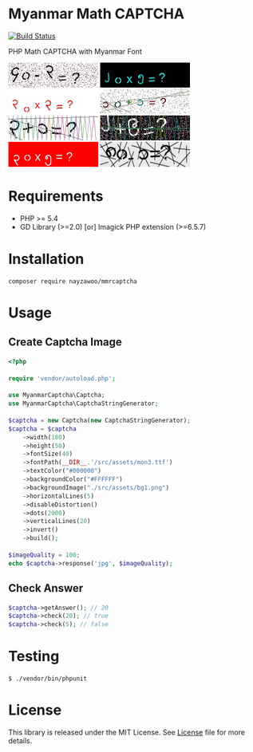 # Myanmar Math CAPTCHA

[![Build Status](https://api.travis-ci.org/nayzawoo/mmrcaptcha.svg?branch=master)](https://travis-ci.org/nayzawoo/mmrcaptcha)

PHP Math CAPTCHA with Myanmar Font

![Example](examples/1.jpg)
![Example](examples/2.jpg)
![Example](examples/3.jpg)
![Example](examples/4.jpg)
![Example](examples/5.jpg)
![Example](examples/6.jpg)
![Example](examples/7.jpg)
![Example](examples/8.jpg)

# Requirements

- PHP >= 5.4
- GD Library (>=2.0) [or] Imagick PHP extension (>=6.5.7)

# Installation
	
	composer require nayzawoo/mmrcaptcha

# Usage
## Create Captcha Image

```php
<?php

require 'vendor/autoload.php';

use MyanmarCaptcha\Captcha;
use MyanmarCaptcha\CaptchaStringGenerator;

$captcha = new Captcha(new CaptchaStringGenerator);
$captcha = $captcha
    ->width(180)
    ->height(50)
    ->fontSize(40)
    ->fontPath(__DIR__.'/src/assets/mon3.ttf')
    ->textColor("#000000")
    ->backgroundColor("#FFFFFF")
    ->backgroundImage("./src/assets/bg1.png")
    ->horizontalLines(5)
    ->disableDistortion()
    ->dots(2000)
    ->verticalLines(20)
    ->invert()
    ->build();

$imageQuality = 100;
echo $captcha->response('jpg', $imageQuality);
```

## Check Answer

```php
$captcha->getAnswer(); // 20
$captcha->check(20); // true
$captcha->check(5); // false
```

# Testing

	$ ./vendor/bin/phpunit

# License

This library is released under the MIT License. See [License](LICENSE) file for more details.
